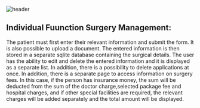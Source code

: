 ![header](https://capsule-render.vercel.app/api?type=wave&color=gradient&height=280&section=header&text=Android%20Hospital%20%20App&fontSize=40&render&animation=fadeIn&fontAlignY=35)

## Individual Fuunction Surgery Management:

The patient must first enter their relevant information and submit the form. It is also possible to upload a document.  The entered information is then stored in a separate sqlite database containing the surgical details.  The user has the ability to edit and delete the entered information and it is displayed as a separate list.  In addition, there is a possibility to delete applications at once.  In addition, there is a separate page to access information on surgery fees.  In this case, if the person has insurance money, the sum will be deducted from the sum of the doctor charge,selected package fee and hospital charges, and if other special facilities are required, the relevant charges will be added separately and the total amount will be displayed.
